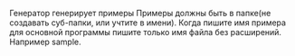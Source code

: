 Генератор генерирует примеры
Примеры должны быть в папке(не создавать суб-папки, или учтите в имени). Когда пишите имя примера для основной программы пишите только имя файла без расширений. Например sample.